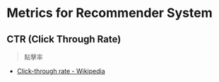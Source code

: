 # Metrics for Recommender System

## CTR (Click Through Rate)

> 點擊率

* [Click-through rate - Wikipedia](https://en.wikipedia.org/wiki/Click-through_rate)
